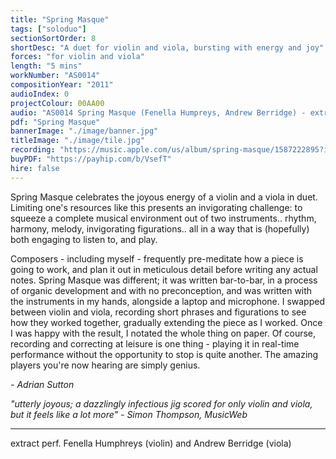 ```yaml
---
title: "Spring Masque"
tags: ["soloduo"]
sectionSortOrder: 8
shortDesc: "A duet for violin and viola, bursting with energy and joy"
forces: "for violin and viola"
length: "5 mins"
workNumber: "AS0014"
compositionYear: "2011"
audioIndex: 0
projectColour: 00AA00
audio: "AS0014 Spring Masque (Fenella Humpreys, Andrew Berridge) - extract-01"
pdf: "Spring Masque"
bannerImage: "./image/banner.jpg"
titleImage: "./image/tile.jpg"
recording: "https://music.apple.com/us/album/spring-masque/1587222895?i=1587224225"
buyPDF: "https://payhip.com/b/VsefT"
hire: false
---
```


Spring Masque celebrates the joyous energy of a violin and a viola in duet. Limiting one's resources like this presents an invigorating challenge: to squeeze a complete musical environment out of two instruments.. rhythm, harmony, melody, invigorating figurations.. all in a way that is (hopefully) both engaging to listen to, and play.

Composers - including myself - frequently pre-meditate how a piece is going to work, and plan it out in meticulous detail before writing any actual notes. Spring Masque was different; it was written bar-to-bar, in a process of organic development and with no preconception, and was written with the instruments in my hands, alongside a laptop and microphone. I swapped between violin and viola, recording short phrases and figurations to see how they worked together, gradually extending the piece as I worked. Once I was happy with the result, I notated the whole thing on paper. Of course, recording and correcting at leisure is one thing - playing it in real-time performance without the opportunity to stop is quite another. The amazing players you're now hearing are simply genius.

<i>- Adrian Sutton</i>

<i>"utterly joyous; a dazzlingly infectious jig scored for only violin and viola, but it feels like a lot more" - Simon Thompson, MusicWeb</i>

<hr class="h-px border-t-0 bg-transparent bg-gradient-to-r from-transparent via-white to-transparent opacity-60" />

extract perf. Fenella Humphreys (violin) and Andrew Berridge (viola)
